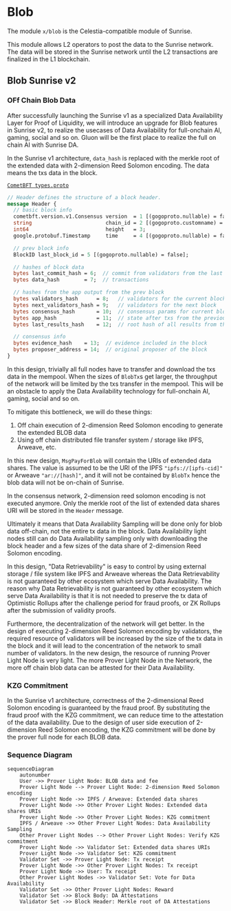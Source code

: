 # Blob

The module `x/blob` is the Celestia-compatible module of Sunrise.

This module allows L2 operators to post the data to the Sunrise network. The data will be stored in the Sunrise network until the L2 transactions are finalized in the L1 blockchain.

## Blob Sunrise v2

### OFf Chain Blob Data

After successfully launching the Sunrise v1 as a specialized Data Availability Layer for Proof of Liquidity,
we will introduce an upgrade for Blob features in Sunrise v2, to realize the usecases of Data Availability for full-onchain AI, gaming, social and so on. Gluon will be the first place to realize the full on chain AI with Sunrise DA.

In the Sunrise v1 architecture, `data_hash` is replaced with the merkle root of the extended data with 2-dimension Reed Solomon encoding. The data means the txs data in the block.

[`CometBFT types.proto`](https://github.com/cometbft/cometbft/blob/main/proto/cometbft/types/v1/types.proto)
```protobuf
// Header defines the structure of a block header.
message Header {
  // basic block info
  cometbft.version.v1.Consensus version  = 1 [(gogoproto.nullable) = false];
  string                        chain_id = 2 [(gogoproto.customname) = "ChainID"];
  int64                         height   = 3;
  google.protobuf.Timestamp     time     = 4 [(gogoproto.nullable) = false, (gogoproto.stdtime) = true];

  // prev block info
  BlockID last_block_id = 5 [(gogoproto.nullable) = false];

  // hashes of block data
  bytes last_commit_hash = 6;  // commit from validators from the last block
  bytes data_hash        = 7;  // transactions

  // hashes from the app output from the prev block
  bytes validators_hash      = 8;   // validators for the current block
  bytes next_validators_hash = 9;   // validators for the next block
  bytes consensus_hash       = 10;  // consensus params for current block
  bytes app_hash             = 11;  // state after txs from the previous block
  bytes last_results_hash    = 12;  // root hash of all results from the txs from the previous block

  // consensus info
  bytes evidence_hash    = 13;  // evidence included in the block
  bytes proposer_address = 14;  // original proposer of the block
}
```

In this design, trivially all full nodes have to transfer and download the txs data in the mempool.
When the sizes of `BlobTx`s get larger, the throughput of the network will be limited by the txs transfer in the mempool. This will be an obstacle to apply the Data Availability technology for full-onchain AI, gaming, social and so on.

To mitigate this bottleneck, we will do these things:

1. Off chain execution of 2-dimension Reed Solomon encoding to generate the extended BLOB data
1. Using off chain distributed file transfer system / storage like IPFS, Arweave, etc.

In this new design, `MsgPayForBlob` will contain the URIs of extended data shares.
The value is assumed to be the URI of the IPFS `"ipfs://[ipfs-cid]"` or Arweave `"ar://[hash]"`, and it will not be contained by `BlobTx` hence the blob data will not be on-chain of Sunrise.

In the consensus network, 2-dimension reed solomon encoding is not executed anymore. Only the merkle root of the list of extended data shares URI will be stored in the `Header` message.

Ultimately it means that Data Availability Sampling will be done only for blob data off-chain, not the entire tx data in the block. Data Availability light nodes still can do Data Availability sampling only with downloading the block header and a few sizes of the data share of 2-dimension Reed Solomon encoding.

In this design, "Data Retrievability" is easy to control by using external storage / file system like IPFS and Arweave whereas the Data Retrievability is not guaranteed by other ecosystem which serve Data Availability. The reason why Data Retrievability is not guaranteed by other ecosystem which serve Data Availability is that it is not needed to preserve the tx data of Optimistic Rollups after the challenge period for fraud proofs, or ZK Rollups after the submission of validity proofs.

Furthermore, the decentralization of the network will get better. In the design of executing 2-dimension Reed Solomon encoding by validators, the required resource of validators will be increased by the size of the tx data in the block and it will lead to the concentration of the network to small number of validators.
In the new design, the resource of running Prover Light Node is very light. The more Prover Light Node in the Network, the more off chain blob data can be attested for their Data Availability.

### KZG Commitment

In the Sunrise v1 architecture, correctness of the 2-dimensional Reed Solomon encoding is guaranteed by the fraud proof.
By substituting the fraud proof with the KZG commitment, we can reduce time to the attestation of the data availability.
Due to the design of user side execution of 2-dimension Reed Solomon encoding, the KZG commitment will be done by the prover full node for each BLOB data.

### Sequence Diagram

```mermaid
sequenceDiagram
    autonumber
    User ->> Prover Light Node: BLOB data and fee
    Prover Light Node --> Prover Light Node: 2-dimension Reed Solomon encoding
    Prover Light Node ->> IPFS / Arweave: Extended data shares
    Prover Light Node ->> Other Prover Light Nodes: Extended data shares URIs
    Prover Light Node ->> Other Prover Light Nodes: KZG commitment
    IPFS / Arweave ->> Other Prover Light Nodes: Data Availability Sampling
    Other Prover Light Nodes --> Other Prover Light Nodes: Verify KZG commitment
    Prover Light Node ->> Validator Set: Extended data shares URIs
    Prover Light Node ->> Validator Set: KZG commitment
    Validator Set ->> Prover Light Node: Tx receipt
    Prover Light Node ->> Other Prover Light Nodes: Tx receipt
    Prover Light Node ->> User: Tx receipt
    Other Prover Light Nodes ->> Validator Set: Vote for Data Availability
    Validator Set ->> Other Prover Light Nodes: Reward
    Validator Set ->> Block Body: DA Attestations
    Validator Set ->> Block Header: Merkle root of DA Attestations
```
